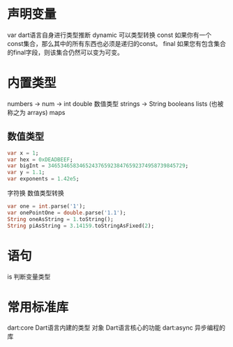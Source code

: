 # 声明变量
var  dart语言自身进行类型推断
dynamic 可以类型转换
const  如果你有一个const集合，那么其中的所有东西也必须是递归的const。
final  如果您有包含集合的final字段，则该集合仍然可以变为可变。  
  
# 内置类型
numbers -> num ->  int double 数值类型
strings -> String
booleans
lists (也被称之为 arrays)
maps

## 数值类型
```dart
var x = 1;
var hex = 0xDEADBEEF;
var bigInt = 34653465834652437659238476592374958739845729;
var y = 1.1;
var exponents = 1.42e5;
```
字符换 数值类型转换
```dart
var one = int.parse('1');
var onePointOne = double.parse('1.1');
String oneAsString = 1.toString();
String piAsString = 3.14159.toStringAsFixed(2);

```

# 语句
is 判断变量类型 

# 常用标准库
dart:core Dart语言内建的类型 对象  Dart语言核心的功能
dart:async 异步编程的库
